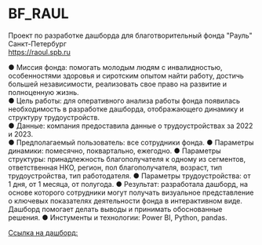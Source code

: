 # BF_RAUL
Проект по разработке дашборда для благотворительный фонда "Рауль" Санкт-Петербург \
https://raoul.spb.ru

● Миссия фонда: помогать молодым людям с инвалидностью, особенностями здоровья и сиротским опытом найти работу, достичь большей независимости, реализовать свое право на развитие и полноценную жизнь.\
● Цель работы: для оперативного анализа работы фонда появилась необходимость в разработке дашборда, отображающего динамику и структуру трудоустройств.\
● Данные: компания предоставила данные о трудоустройствах за 2022 и 2023.\
● Предполагаемый пользователь: все сотрудники фонда.
● Параметры динамики: помесячно, поквартально, ежегодно.
● Параметры структуры: принадлежность благополучателя к одному из сегментов, ответственная НКО, регион, пол благополучателя, возраст, тип трудоустройства, тип работодателя.
● Параметры трудоустройства: от 1 дня, от 1 месяца, от полугода.
● Результат: разработала дашборд, на основе которого сотрудники могут получать визуальное представление о ключевых показателях деятельности фонда в интерактивном виде. Дашборд помогает делать выводы и принимать обоснованные решения.
● Инстументы и технологии: Power BI, Python, pandas.

[Ссылка на дашборд:](https://app.powerbi.com/groups/me/reports/e976e6d5-2e52-4a77-a106-3076de45619a/ReportSectiona20e0bdbb09f90246e22?experience=power-bi/)
